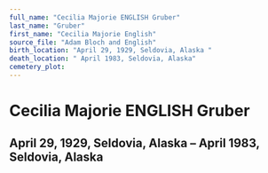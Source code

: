 ```yaml
---
full_name: "Cecilia Majorie ENGLISH Gruber"
last_name: "Gruber"
first_name: "Cecilia Majorie English"
source_file: "Adam Bloch and English"
birth_location: "April 29, 1929, Seldovia, Alaska "
death_location: " April 1983, Seldovia, Alaska"
cemetery_plot: 
---
```

# Cecilia Majorie ENGLISH Gruber

## April 29, 1929, Seldovia, Alaska – April 1983, Seldovia, Alaska
